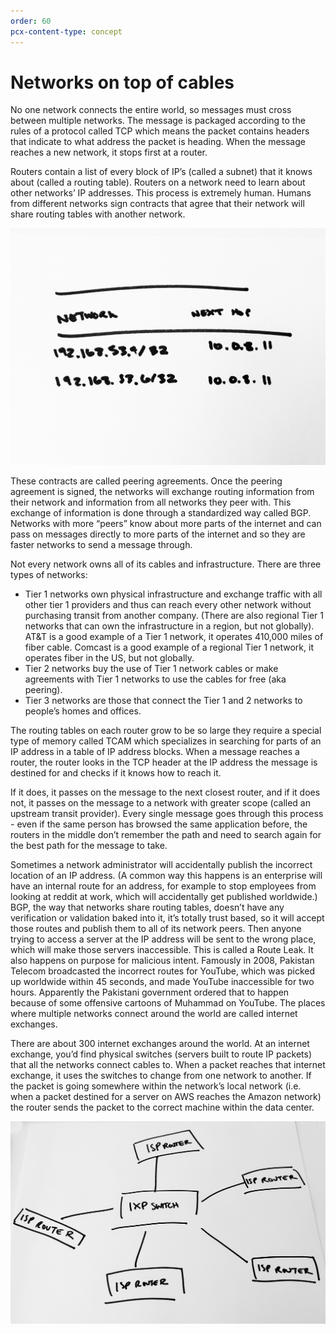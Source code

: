 ```yaml
---
order: 60
pcx-content-type: concept
---
```


# Networks on top of cables

No one network connects the entire world, so messages must cross between multiple networks. The message is packaged according to the rules of a protocol called TCP which means the packet contains headers that indicate to what address the packet is heading.
When the message reaches a new network, it stops first at a router.

Routers contain a list of every block of IP’s (called a subnet) that it knows about (called a routing table). Routers on a network need to learn about other networks’ IP addresses. This process is extremely human. Humans from different networks sign contracts that agree that their network will share routing tables with another network.

![routing-table](../static/routingtable.jpg)

These contracts are called peering agreements. Once the peering agreement is signed, the networks will exchange routing information from their network and information from all networks they peer with. This exchange of information is done through a standardized way called BGP. Networks with more “peers” know about more parts of the internet and can pass on messages directly to more parts of the internet and so they are faster networks to send a message through.

Not every network owns all of its cables and infrastructure. There are three types of networks:

*   Tier 1 networks own physical infrastructure and exchange traffic with all other tier 1 providers and thus can reach every other network without purchasing transit from another company. (There are also regional Tier 1 networks that can own the infrastructure in a region, but not globally). AT\&T is a good example of a Tier 1 network, it operates 410,000 miles of fiber cable. Comcast is a good example of a regional Tier 1 network, it operates fiber in the US, but not globally.
*   Tier 2 networks buy the use of Tier 1 network cables or make agreements with Tier 1 networks to use the cables for free (aka peering).
*   Tier 3 networks are those that connect the Tier 1 and 2 networks to people’s homes and offices.

The routing tables on each router grow to be so large they require a special type of memory called TCAM which specializes in searching for parts of an IP address in a table of IP address blocks. When a message reaches a router, the router looks in the TCP header at the IP address the message is destined for and checks if it knows how to reach it.

If it does, it passes on the message to the next closest router, and if it does not, it passes on the message to a network with greater scope (called an upstream transit provider). Every single message goes through this process - even if the same person has browsed the same application before, the routers in the middle don’t remember the path and need to search again for the best path for the message to take.

Sometimes a network administrator will accidentally publish the incorrect location of an IP address. (A common way this happens is an enterprise will have an internal route for an address, for example to stop employees from looking at reddit at work, which will accidentally get published worldwide.) BGP, the way that networks share routing tables, doesn’t have any verification or validation baked into it, it’s totally trust based, so it will accept those routes and publish them to all of its network peers.
Then anyone trying to access a server at the IP address will be sent to the wrong place, which will make those servers inaccessible. This is called a Route Leak. It also happens on purpose for malicious intent. Famously in 2008, Pakistan Telecom broadcasted the incorrect routes for YouTube, which was picked up worldwide within 45 seconds, and made YouTube inaccessible for two hours. Apparently the Pakistani government ordered that to happen because of some offensive cartoons of Muhammad on YouTube.
The places where multiple networks connect around the world are called internet exchanges.

There are about 300 internet exchanges around the world. At an internet exchange, you’d find physical switches (servers built to route IP packets) that all the networks connect cables to. When a packet reaches that internet exchange, it uses the switches to change from one network to another. If the packet is going somewhere within the network’s local network (i.e. when a packet destined for a server on AWS reaches the Amazon network) the router sends the packet to the correct machine within the data center.

![ixp](../static/ixp.jpg)
